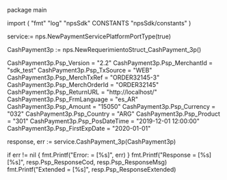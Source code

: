 package main

import (
        "fmt"
        "log"
        "npsSdk"
        CONSTANTS "npsSdk/constants"
)

service:= nps.NewPaymentServicePlatformPortType(true)

CashPayment3p := nps.NewRequerimientoStruct_CashPayment_3p()

CashPayment3p.Psp_Version = "2.2"
CashPayment3p.Psp_MerchantId = "sdk_test"
CashPayment3p.Psp_TxSource = "WEB"
CashPayment3p.Psp_MerchTxRef = "ORDER32145-3"
CashPayment3p.Psp_MerchOrderId = "ORDER32145"
CashPayment3p.Psp_ReturnURL = "http://localhost/"
CashPayment3p.Psp_FrmLanguage = "es_AR"
CashPayment3p.Psp_Amount = "15050"
CashPayment3p.Psp_Currency = "032"
CashPayment3p.Psp_Country = "ARG"
CashPayment3p.Psp_Product = "301"
CashPayment3p.Psp_PosDateTime = "2019-12-01 12:00:00"
CashPayment3p.Psp_FirstExpDate = "2020-01-01"

response, err := service.CashPayment_3p(CashPayment3p)

if err != nil {
    fmt.Printf("Error: = [%s]", err)
}
fmt.Printf("Response = [%s] [%s]", resp.Psp_ResponseCod, resp.Psp_ResponseMsg)
fmt.Printf("Extended = [%s]", resp.Psp_ResponseExtended)



